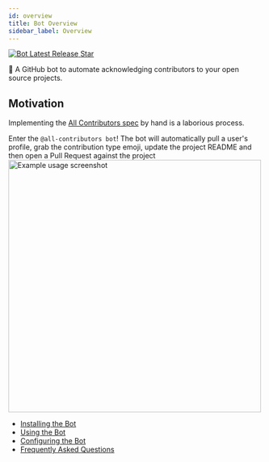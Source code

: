 ```yaml
---
id: overview
title: Bot Overview
sidebar_label: Overview
---
```


<a href="https://github.com/all-contributors/app/releases">
    <img alt="Bot Latest Release" src="https://img.shields.io/github/release/all-contributors/all-contributors-bot.svg"/>
</a>
<a class="github-button" href="https://github.com/all-contributors/app" data-icon="octicon-star" data-count-href="/all-contributors/all-contributors-bot/stargazers" data-show-count="true" data-count-aria-label="# stargazers on GitHub" aria-label="Star this project on GitHub" >Star</a>

🤖 A GitHub bot to automate acknowledging contributors to your open source projects.

## Motivation

Implementing the [All Contributors spec](../specification) by hand is a laborious process.

Enter the `@all-contributors bot`! The bot will automatically pull a user's profile, grab the contribution type emoji, update the project README and then open a Pull Request against the project
<a href="usage">
    <img alt="Example usage screenshot" src="/images/bot-usage.png" width="500px">
</a>

- [Installing the Bot](installation)
- [Using the Bot](usage)
- [Configuring the Bot](configuration)
- [Frequently Asked Questions](faq)
